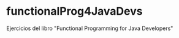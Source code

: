 functionalProg4JavaDevs
=======================

Ejercicios del libro &quot;Functional Programming for Java Developers&quot;